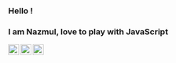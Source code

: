 ### Hello ! 
### I am Nazmul, love to play with JavaScript
<!-- 
![views](https://komarev.com/ghpvc/?username=bilashcse&color=brightgreen)
[![Twitter URL](https://img.shields.io/static/v1?color=red&label=Twitter%20&logo=twitter&logoColor=white&style=for-the-badge&message=Follow)](https://twitter.com/bilashcse)
[![LinkedIn URL](https://img.shields.io/static/v1?color=red&label=linkedin&logo=linkedin&logoColor=white&style=for-the-badge&message=Connect)](https://www.linkedin.com/in/bilashcse)

 -->


<!-- ### Connect With Me -->
[<img align="left" alt="shantonu.com" width="22px" src="https://cdn.jsdelivr.net/npm/simple-icons@3.11.0/icons/github.svg" />][website]
[<img align="left" alt="shantonu.com | Twitter" width="22px" src="https://cdn.jsdelivr.net/npm/simple-icons@v3/icons/twitter.svg" />][twitter]
[<img align="left" alt="shantonu.com | LinkedIn" width="22px" src="https://cdn.jsdelivr.net/npm/simple-icons@v3/icons/linkedin.svg" />][linkedin]

<br />

[website]: http://bilash.dev
[twitter]: https://twitter.com/bilashcse
[linkedin]: https://www.linkedin.com/in/bilashcse
